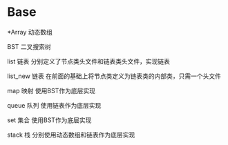 # Base

*Array
  动态数组
  
BST
  二叉搜索树
  
list
  链表
分别定义了节点类头文件和链表类头文件，实现链表
  
list_new
  链表
在前面的基础上将节点类定义为链表类的内部类，只需一个头文件
  
map
  映射
使用BST作为底层实现
  
queue
  队列
使用链表作为底层实现
  
set
  集合
使用BST作为底层实现
  
stack
  栈
分别使用动态数组和链表作为底层实现
